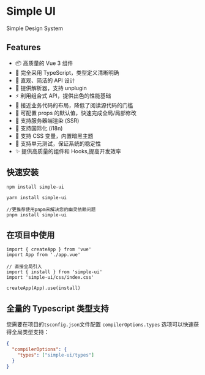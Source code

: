 # Simple UI

Simple Design System

## Features

- 📦 高质量的 Vue 3 组件
- 🔨 完全采用 TypeScript，类型定义清晰明确
- 📐 直观、简洁的 API 设计
- 🛫 提供解析器，支持 unplugin
- ⚡ 利用组合式 API，提供出色的性能基础
- 👀 接近业务代码的布局，降低了阅读源代码的门槛
- 🔧 可配置 props 的默认值，快速完成全局/局部修改
- 🚤 支持服务器端渲染 (SSR)
- 🚩 支持国际化 (i18n)
- 🎨 支持 CSS 变量，内置暗黑主题
- 💪 支持单元测试，保证系统的稳定性
- ✨ 提供高质量的组件和 Hooks,提高开发效率

## 快速安装

```shell
npm install simple-ui

yarn install simple-ui

//更推荐使用pnpm来解决您的幽灵依赖问题
pnpm install simple-ui

```

## 在项目中使用

```vue
import { createApp } from 'vue'
import App from './app.vue'

// 直接全局引入
import { install } from 'simple-ui'
import 'simple-ui/css/index.css'

createApp(App).use(install)
```

## 全量的 Typescript 类型支持

您需要在项目的`tsconfig.json`文件配置 `compilerOptions.types` 选项可以快速获得全局类型支持：

```json
{
  "compilerOptions": {
    "types": ["simple-ui/types"]
  }
}
```
